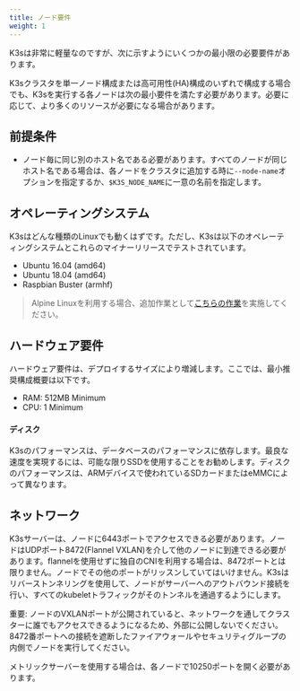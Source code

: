 ```yaml
---
title: ノード要件
weight: 1
---
```


K3sは非常に軽量なのですが、次に示すようにいくつかの最小限の必要要件があります。

K3sクラスタを単一ノード構成または高可用性(HA)構成のいずれで構成する場合でも、K3sを実行する各ノードは次の最小要件を満たす必要があります。必要に応じて、より多くのリソースが必要になる場合があります。

## 前提条件
* ノード毎に同じ別のホスト名である必要があります。すべてのノードが同じホスト名である場合は、各ノードをクラスタに追加する時に`--node-name`オプションを指定するか、`$K3S_NODE_NAME`に一意の名前を指定します。

## オペレーティングシステム

K3sはどんな種類のLinuxでも動くはずです。ただし、K3sは以下のオペレーティングシステムとこれらのマイナーリリースでテストされています。

*    Ubuntu 16.04 (amd64)
*    Ubuntu 18.04 (amd64)
*    Raspbian Buster (armhf)

> Alpine Linuxを利用する場合、追加作業として[こちらの作業]({{<baseurl>}}/k3s/latest/en/advanced/#additional-preparation-for-alpine-linux-setup)を実施してください。

## ハードウェア要件

ハードウェア要件は、デプロイするサイズにより増減します。ここでは、最小推奨構成概要は以下です。

*    RAM: 512MB Minimum
*    CPU: 1 Minimum

#### ディスク

K3sのパフォーマンスは、データベースのパフォーマンスに依存します。最良な速度を実現するには、可能な限りSSDを使用することをお勧めします。ディスクのパフォーマンスは、ARMデバイスで使われているSDカードまたはeMMCによって異なります。

## ネットワーク

K3sサーバーは、ノードに6443ポートでアクセスできる必要があります。ノードはUDPポート8472(Flannel VXLAN)を介して他のノードに到達できる必要があります。flannelを使用せずに独自のCNIを利用する場合は、8472ポートとは限りません。ノードでその他のポートがリッスンしていてはいけません。K3sはリバーストンネリングを使用して、ノードがサーバーへのアウトバウンド接続を行い、すべてのkubeletトラフィックがそのトンネルを通過するようにします。

重要: ノードのVXLANポートが公開されていると、ネットワークを通してクラスターに誰でもアクセスできるようになるため、外部に公開しないでください。8472番ポートへの接続を遮断したファイアウォールやセキュリティグループの内側でノードを実行してください。

メトリックサーバーを使用する場合は、各ノードで10250ポートを開く必要があります。

